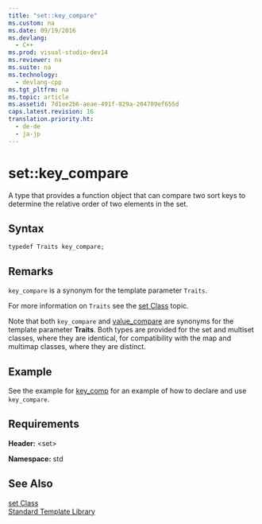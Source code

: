 ```yaml
---
title: "set::key_compare"
ms.custom: na
ms.date: 09/19/2016
ms.devlang: 
  - C++
ms.prod: visual-studio-dev14
ms.reviewer: na
ms.suite: na
ms.technology: 
  - devlang-cpp
ms.tgt_pltfrm: na
ms.topic: article
ms.assetid: 7d1ee2b6-aeae-491f-829a-204709ef655d
caps.latest.revision: 16
translation.priority.ht: 
  - de-de
  - ja-jp
---
```

# set::key_compare
A type that provides a function object that can compare two sort keys to determine the relative order of two elements in the set.  
  
## Syntax  
  
```  
typedef Traits key_compare;  
```  
  
## Remarks  
 `key_compare` is a synonym for the template parameter `Traits`.  
  
 For more information on `Traits` see the [set Class](../vs140/set-Class.md) topic.  
  
 Note that both `key_compare` and [value_compare](../vs140/set--value_compare.md) are synonyms for the template parameter **Traits**. Both types are provided for the set and multiset classes, where they are identical, for compatibility with the map and multimap classes, where they are distinct.  
  
## Example  
 See the example for [key_comp](../vs140/set--key_comp.md) for an example of how to declare and use `key_compare`.  
  
## Requirements  
 **Header:** <set\>  
  
 **Namespace:** std  
  
## See Also  
 [set Class](../vs140/set-Class.md)   
 [Standard Template Library](../vs140/Standard-Template-Library.md)
